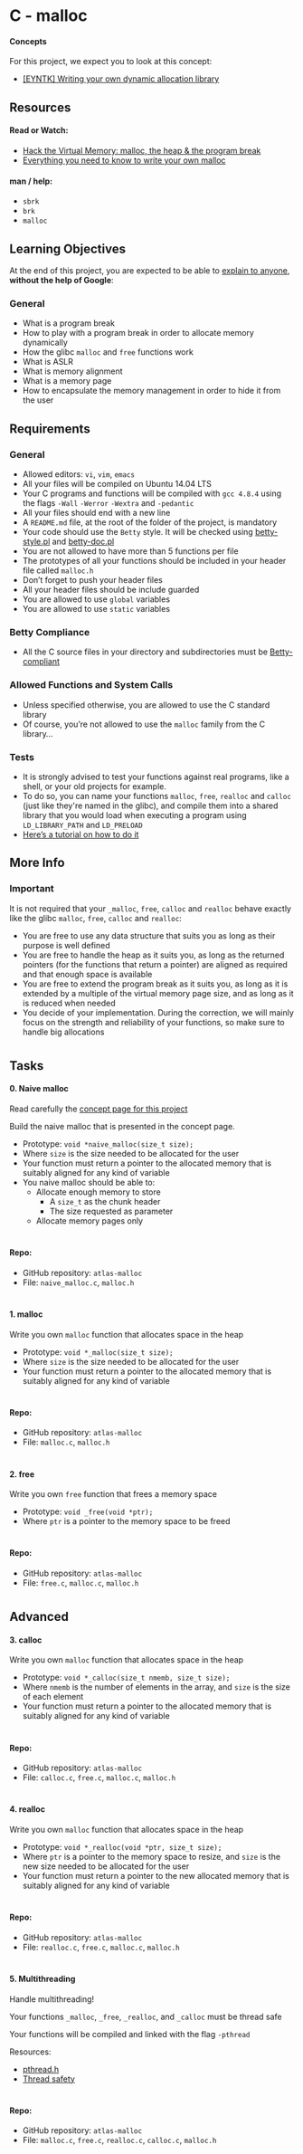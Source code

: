 # C - malloc
#### Concepts
For this project, we expect you to look at this concept:
- [[EYNTK] Writing your own dynamic allocation library](https://intranet.atlasschool.com/concepts/922)
## Resources
#### Read or Watch:
- [Hack the Virtual Memory: malloc, the heap & the program break](https://blog.holbertonschool.com/hack-the-virtual-memory-malloc-the-heap-the-program-break/)
- [Everything you need to know to write your own malloc](https://intranet.atlasschool.com/concepts/922)
#### man / help:
- `sbrk`
- `brk`
- `malloc`
## Learning Objectives
At the end of this project, you are expected to be able to [explain to anyone](https://fs.blog/feynman-learning-technique/), **without the help of Google**:
### General
- What is a program break
- How to play with a program break in order to allocate memory dynamically
- How the glibc `malloc` and `free` functions work
- What is ASLR
- What is memory alignment
- What is a memory page
- How to encapsulate the memory management in order to hide it from the user
## Requirements
### General
- Allowed editors: `vi`, `vim`, `emacs`
- All your files will be compiled on Ubuntu 14.04 LTS
- Your C programs and functions will be compiled with `gcc 4.8.4` using the flags `-Wall` `-Werror` `-Wextra` and `-pedantic`
- All your files should end with a new line
- A `README.md` file, at the root of the folder of the project, is mandatory
- Your code should use the `Betty` style. It will be checked using [betty-style.pl](https://github.com/hs-hq/Betty/blob/main/betty-style.pl) and [betty-doc.pl](https://github.com/hs-hq/Betty/blob/main/betty-doc.pl)
- You are not allowed to have more than 5 functions per file
- The prototypes of all your functions should be included in your header file called `malloc.h`
- Don’t forget to push your header files
- All your header files should be include guarded
- You are allowed to use `global` variables
- You are allowed to use `static` variables
### Betty Compliance
- All the C source files in your directory and subdirectories must be [Betty-compliant](https://github.com/hs-hq/betty)
### Allowed Functions and System Calls
- Unless specified otherwise, you are allowed to use the C standard library
- Of course, you’re not allowed to use the `malloc` family from the C library…
### Tests
- It is strongly advised to test your functions against real programs, like a shell, or your old projects for example.
- To do so, you can name your functions `malloc`, `free`, `realloc` and `calloc` (just like they're named in the glibc), and compile them into a shared library that you would load when executing a program using `LD_LIBRARY_PATH` and `LD_PRELOAD`
- [Here’s a tutorial on how to do it](https://www.cprogramming.com/tutorial/shared-libraries-linux-gcc.html)
## More Info
### Important
It is not required that your `_malloc`, `free`, `calloc` and `realloc` behave exactly like the glibc `malloc`, `free`, `calloc` and `realloc`:
- You are free to use any data structure that suits you as long as their purpose is well defined
- You are free to handle the heap as it suits you, as long as the returned pointers (for the functions that return a pointer) are aligned as required and that enough space is available
- You are free to extend the program break as it suits you, as long as it is extended by a multiple of the virtual memory page size, and as long as it is reduced when needed
- You decide of your implementation. During the correction, we will mainly focus on the strength and reliability of your functions, so make sure to handle big allocations
#
## Tasks
#### 0. Naive malloc
Read carefully the [concept page for this project](https://intranet.atlasschool.com/concepts/922)

Build the naive malloc that is presented in the concept page.
- Prototype: `void *naive_malloc(size_t size);`
- Where `size` is the size needed to be allocated for the user
- Your function must return a pointer to the allocated memory that is suitably aligned for any kind of variable
- You naive malloc should be able to:
    - Allocate enough memory to store
        - A `size_t` as the chunk header
        - The size requested as parameter
    - Allocate memory pages only
#
#### Repo:
- GitHub repository: `atlas-malloc`
- File: `naive_malloc.c`, `malloc.h`
#
#### 1. malloc
Write you own `malloc` function that allocates space in the heap
- Prototype: `void *_malloc(size_t size);`
- Where `size` is the size needed to be allocated for the user
- Your function must return a pointer to the allocated memory that is suitably aligned for any kind of variable
#
#### Repo:
- GitHub repository: `atlas-malloc`
- File: `malloc.c`, `malloc.h`
#
#### 2. free
Write you own `free` function that frees a memory space
- Prototype: `void _free(void *ptr);`
- Where `ptr` is a pointer to the memory space to be freed
#
#### Repo:
- GitHub repository: `atlas-malloc`
- File: `free.c`, `malloc.c`, `malloc.h`
#
## Advanced
#### 3. calloc
Write you own `malloc` function that allocates space in the heap
- Prototype: `void *_calloc(size_t nmemb, size_t size);`
- Where `nmemb` is the number of elements in the array, and `size` is the size of each element
- Your function must return a pointer to the allocated memory that is suitably aligned for any kind of variable
#
#### Repo:
- GitHub repository: `atlas-malloc`
- File: `calloc.c`, `free.c`, `malloc.c`, `malloc.h`
#
#### 4. realloc
Write you own `malloc` function that allocates space in the heap
- Prototype: `void *_realloc(void *ptr, size_t size);`
- Where `ptr` is a pointer to the memory space to resize, and `size` is the new size needed to be allocated for the user
- Your function must return a pointer to the new allocated memory that is suitably aligned for any kind of variable
#
#### Repo:
- GitHub repository: `atlas-malloc`
- File: `realloc.c`, `free.c`, `malloc.c`, `malloc.h`
#
#### 5. Multithreading
Handle multithreading!

Your functions `_malloc`, `_free`, `_realloc`, and `_calloc` must be thread safe

Your functions will be compiled and linked with the flag `-pthread`

Resources:
- [pthread.h](https://pubs.opengroup.org/onlinepubs/7908799/xsh/pthread.h.html)
- [Thread safety](https://en.wikipedia.org/wiki/Thread_safety)
#
#### Repo:
- GitHub repository: `atlas-malloc`
- File: `malloc.c`, `free.c`, `realloc.c`, `calloc.c`, `malloc.h`
#
